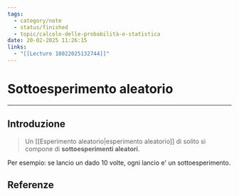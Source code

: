 ```yaml
---
tags:
  - category/note
  - status/finished
  - topic/calcolo-delle-probabilità-e-statistica
date: 20-02-2025 11:26:15
links:
  - "[[Lecture 18022025132744]]"
---
```

# Sottoesperimento aleatorio
---
## Introduzione
> Un [[Esperimento aleatorio|esperimento aleatorio]] di solito si compone di **sottoesperimenti aleatori**.

Per esempio: se lancio un dado 10 volte, ogni lancio e' un sottoesperimento.

## Referenze